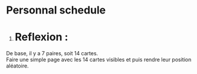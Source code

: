 # Personnal schedule

1. # Reflexion :
De base, il y a 7 paires, soit 14 cartes.  
Faire une simple page avec les 14 cartes visibles et puis rendre leur position aléatoire.